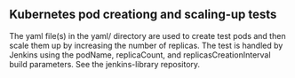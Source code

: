 ## Kubernetes pod creationg and scaling-up tests

The yaml file(s) in the yaml/ directory are used to create test pods
and then scale them up by increasing the number of replicas.
The test is handled by Jenkins using the podName, replicaCount, and
replicasCreationInterval build parameters.
See the jenkins-library repository.
